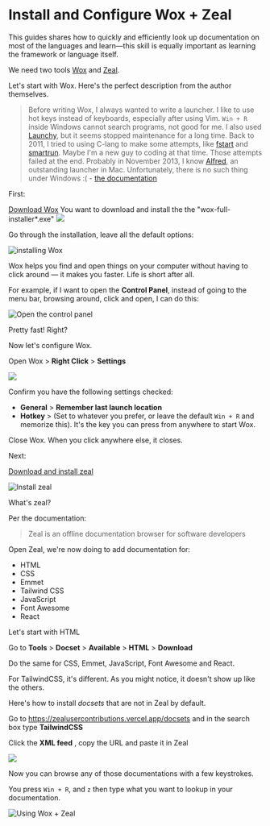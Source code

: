 # Install and Configure Wox + Zeal

This guides shares how to quickly and efficiently look up documentation on most of the languages and  learn—this skill is equally important as learning the framework or language itself.

We need two tools [Wox](http://doc.wox.one) and [Zeal](https://zealdocs.org/).

Let's start with Wox. Here's the perfect description from the author themselves.

> Before writing Wox, I always wanted to write a launcher. I like to use hot keys instead of keyboards, especially after using Vim. `Win + R` inside Windows cannot search programs, not good for me. I also used [Launchy](http://www.launchy.net/), but it seems stopped maintenance for a long time. Back to 2011, I tried to using C-lang to make some attempts, like [fstart](https://code.google.com/p/fstart/) and [smartrun](https://code.google.com/p/smartrun/). Maybe I'm a new guy to coding at that time. Those attempts failed at the end. Probably in November 2013, I know [Alfred](http://www.alfredapp.com/), an outstanding launcher in Mac. Unfortunately, there is no such thing under Windows :( - [the documentation](http://doc.wox.one/en/basic/)

First:

[Download Wox](https://github.com/Wox-launcher/Wox/releases) You want to download and install the the "wox-full-installer\*.exe" ![](https://i.imgur.com/CB5A25V.png)

Go through the installation, leave all the default options:&#x20;

![installing Wox](https://i.imgur.com/xAzQlaO.gif)

Wox helps you find and open things on your computer without having to click around — it makes you faster. Life is short after all.

For example, if I want to open the **Control Panel**, instead of going to the menu bar, browsing around, click and open, I can do this:

![Open the control panel](https://i.imgur.com/i8jqTM7.gif)

Pretty fast! Right?

Now let's configure Wox.

Open Wox > **Right Click** > **Settings**

&#x20;![](https://i.imgur.com/ztJPqfj.gif)

Confirm you have the following settings checked:

* **General** > **Remember last launch location**
* **Hotkey** > (Set to whatever you prefer, or leave the default `Win + R` and memorize this). It's the key you can press from anywhere to start Wox.

Close Wox. When you click anywhere else, it closes.

Next:

[Download and install zeal](https://zealdocs.org/download.html#windows)

&#x20;![Install zeal](https://i.imgur.com/TFqrfBo.png)

What's zeal?

Per the documentation:

> Zeal is an offline documentation browser for software developers

Open Zeal, we're now doing to add documentation for:

* HTML
* CSS
* Emmet
* Tailwind CSS
* JavaScript
* Font Awesome
* React

Let's start with HTML

Go to **Tools** > **Docset** > **Available** > **HTML** > **Download**

Do the same for CSS, Emmet, JavaScript, Font Awesome and React.

For TailwindCSS, it's different. As you might notice, it doesn't show up like the others.

Here's how to install _docsets_ that are not in Zeal by default.

Go to https://zealusercontributions.vercel.app/docsets and in the search box type **TailwindCSS**

Click the **XML feed** , copy the URL and paste it in Zeal

&#x20;![](https://i.imgur.com/As0Baqj.gif)

Now you can browse any of those documentations with a few keystrokes.

You press `Win + R`, and `z` then type what you want to lookup in your documentation.

![Using Wox + Zeal](https://i.imgur.com/2khUHzk.gif)
